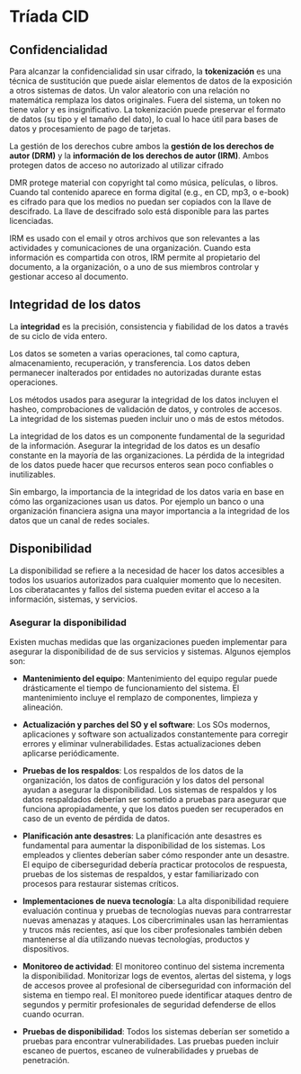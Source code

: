 # Tríada CID

## Confidencialidad

Para alcanzar la confidencialidad sin usar cifrado, la **tokenización** es una
técnica de sustitución que puede aislar elementos de datos de la exposición a
otros sistemas de datos. Un valor aleatorio con una relación no matemática
remplaza los datos originales. Fuera del sistema, un token no tiene valor y es
insignificativo. La tokenización puede preservar el formato de datos (su tipo y
el tamaño del dato), lo cual lo hace útil para bases de datos y procesamiento de
pago de tarjetas.

La gestión de los derechos cubre ambos la **gestión de los derechos de autor
(DRM)** y la **información de los derechos de autor (IRM)**. Ambos protegen
datos de acceso no autorizado al utilizar cifrado

DMR protege material con copyright tal como música, películas, o libros. Cuando
tal contenido aparece en forma digital (e.g., en CD, mp3, o e-book) es cifrado
para que los medios no puedan ser copiados con la llave de descifrado. La llave
de descifrado solo está disponible para las partes licenciadas.

IRM es usado con el email y otros archivos que son relevantes a las actividades
y comunicaciones de una organización. Cuando esta información es compartida con
otros, IRM permite al propietario del documento, a la organización, o a uno de
sus miembros controlar y gestionar acceso al documento.

## Integridad de los datos

La **integridad** es la precisión, consistencia y fiabilidad de los datos a
través de su ciclo de vida entero.

Los datos se someten a varias operaciones, tal como captura, almacenamiento,
recuperación, y transferencia. Los datos deben permanecer inalterados por
entidades no autorizadas durante estas operaciones.

Los métodos usados para asegurar la integridad de los datos incluyen el hasheo,
comprobaciones de validación de datos, y controles de accesos. La integridad de
los sistemas pueden incluir uno o más de estos métodos.

La integridad de los datos es un componente fundamental de la seguridad de la
información. Asegurar la integridad de los datos es un desafío constante en la
mayoría de las organizaciones. La pérdida de la integridad de los datos puede
hacer que recursos enteros sean poco confiables o inutilizables.

Sin embargo, la importancia de la integridad de los datos varia en base en cómo
las organizaciones usan us datos. Por ejemplo un banco o una organización
financiera asigna una mayor importancia a la integridad de los datos que un
canal de redes sociales.

## Disponibilidad

La disponibilidad se refiere a la necesidad de hacer los datos accesibles a
todos los usuarios autorizados para cualquier momento que lo necesiten. Los
ciberatacantes y fallos del sistema pueden evitar el acceso a la información,
sistemas, y servicios.

### Asegurar la disponibilidad

Existen muchas medidas que las organizaciones pueden implementar para asegurar
la disponibilidad de de sus servicios y sistemas. Algunos ejemplos son:

- **Mantenimiento del equipo**: Mantenimiento del equipo regular puede
  drásticamente el tiempo de funcionamiento del sistema. El mantenimiento
  incluye el remplazo de componentes, limpieza y alineación.

- **Actualización y parches del SO y el software**: Los SOs modernos,
  aplicaciones y software son actualizados constantemente para corregir errores
  y eliminar vulnerabilidades. Estas actualizaciones deben aplicarse
  periódicamente.

- **Pruebas de los respaldos**: Los respaldos de los datos de la organización,
  los datos de configuración y los datos del personal ayudan a asegurar la
  disponibilidad. Los sistemas de respaldos y los datos respaldados deberían ser
  sometido a pruebas para asegurar que funciona apropiadamente, y que los datos
  pueden ser recuperados en caso de un evento de pérdida de datos.

- **Planificación ante desastres**: La planificación ante desastres es
  fundamental para aumentar la disponibilidad de los sistemas. Los empleados y
  clientes deberían saber cómo responder ante un desastre. El equipo de
  ciberseguridad debería practicar protocolos de respuesta, pruebas de los
  sistemas de respaldos, y estar familiarizado con procesos para restaurar
  sistemas críticos.

- **Implementaciones de nueva tecnología**: La alta disponibilidad requiere
  evaluación continua y pruebas de tecnologías nuevas para contrarrestar nuevas
  amenazas y ataques. Los cibercriminales usan las herramientas y trucos más
  recientes, así que los ciber profesionales también deben mantenerse al día
  utilizando nuevas tecnologías, productos y dispositivos.

- **Monitoreo de actividad**: El monitoreo continuo del sistema incrementa la
  disponibilidad. Monitorizar logs de eventos, alertas del sistema, y logs de
  accesos provee al profesional de ciberseguridad con información del sistema en
  tiempo real. El monitoreo puede identificar ataques dentro de segundos y
  permitir profesionales de seguridad defenderse de ellos cuando ocurran.

- **Pruebas de disponibilidad**: Todos los sistemas deberían ser sometido a
  pruebas para encontrar vulnerabilidades. Las pruebas pueden incluir escaneo de
  puertos, escaneo de vulnerabilidades y pruebas de penetración.
